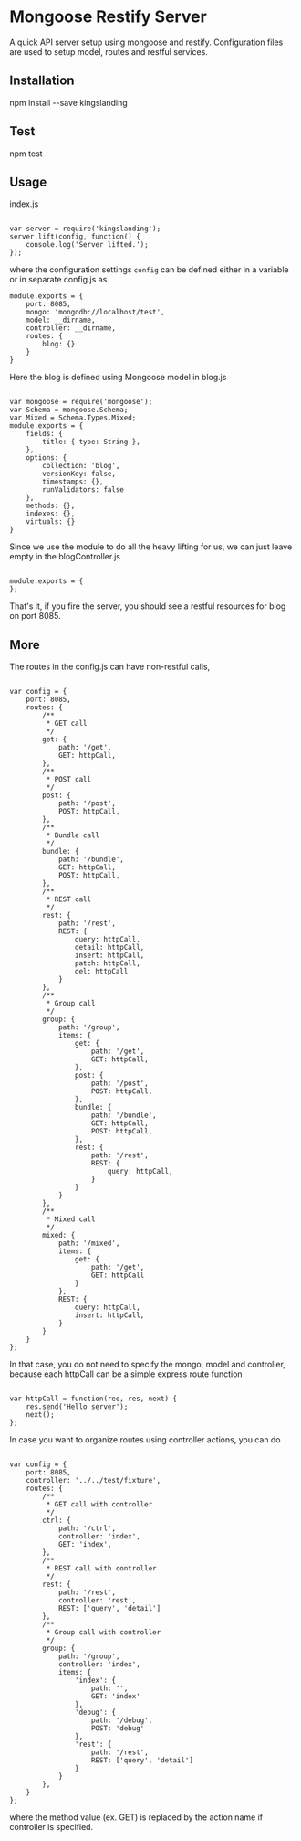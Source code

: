 # Mongoose Restify Server

A quick API server setup using mongoose and restify. Configuration files are used to setup model, routes and restful services.

## Installation

npm install --save kingslanding

## Test

npm test

## Usage

index.js

```

var server = require('kingslanding');
server.lift(config, function() {
    console.log('Server lifted.');
});

```

where the configuration settings `config` can be defined either in a variable or in separate config.js as

```
module.exports = {
    port: 8085,
    mongo: 'mongodb://localhost/test',
    model: __dirname,
    controller: __dirname,
    routes: {
        blog: {}
    }
}

```

Here the blog is defined using Mongoose model in blog.js

```

var mongoose = require('mongoose');
var Schema = mongoose.Schema;
var Mixed = Schema.Types.Mixed;
module.exports = {
    fields: {
        title: { type: String },
    },
    options: {
        collection: 'blog',
        versionKey: false,
        timestamps: {},
        runValidators: false
    },
    methods: {},
    indexes: {},
    virtuals: {}
}

```

Since we use the module to do all the heavy lifting for us, we can just leave empty in the blogController.js

```

module.exports = {
};

```

That's it, if you fire the server, you should see a restful resources for blog on port 8085.

## More

The routes in the config.js can have non-restful calls,

```

var config = {
    port: 8085,
    routes: {
        /**
         * GET call
         */
        get: {
            path: '/get',
            GET: httpCall,
        },
        /**
         * POST call
         */
        post: {
            path: '/post',
            POST: httpCall,
        },
        /**
         * Bundle call
         */
        bundle: {
            path: '/bundle',
            GET: httpCall,
            POST: httpCall,
        },
        /**
         * REST call
         */
        rest: {
            path: '/rest',
            REST: {
                query: httpCall,
                detail: httpCall,
                insert: httpCall,
                patch: httpCall,
                del: httpCall
            }
        },
        /**
         * Group call
         */
        group: {
            path: '/group',
            items: {
                get: {
                    path: '/get',
                    GET: httpCall,
                },
                post: {
                    path: '/post',
                    POST: httpCall,
                },
                bundle: {
                    path: '/bundle',
                    GET: httpCall,
                    POST: httpCall,
                },
                rest: {
                    path: '/rest',
                    REST: {
                        query: httpCall,
                    }
                }
            }
        },
        /**
         * Mixed call
         */
        mixed: {
            path: '/mixed',
            items: {
                get: {
                    path: '/get',
                    GET: httpCall
                }
            },
            REST: {
                query: httpCall,
                insert: httpCall,
            }
        }
    }
};

```

In that case, you do not need to specify the mongo, model and controller, because each httpCall can be a simple express route function

```

var httpCall = function(req, res, next) {
    res.send('Hello server');
    next();
};

```

In case you want to organize routes using controller actions, you can do

```

var config = {
    port: 8085,
    controller: '../../test/fixture',
    routes: {
        /**
         * GET call with controller
         */
        ctrl: {
            path: '/ctrl',
            controller: 'index',
            GET: 'index',
        },
        /**
         * REST call with controller
         */
        rest: {
            path: '/rest',
            controller: 'rest',
            REST: ['query', 'detail']
        },
        /**
         * Group call with controller
         */
        group: {
            path: '/group',
            controller: 'index',
            items: {
                'index': {
                    path: '',
                    GET: 'index'
                },
                'debug': {
                    path: '/debug',
                    POST: 'debug'
                },
                'rest': {
                    path: '/rest',
                    REST: ['query', 'detail']
                }
            }
        },
    }
};

```

where the method value (ex. GET) is replaced by the action name if controller is specified.
